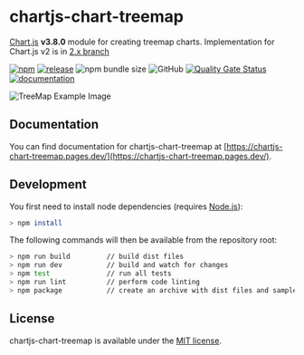 # chartjs-chart-treemap

[Chart.js](https://www.chartjs.org/) **v3.8.0** module for creating treemap charts. Implementation for Chart.js v2 is in [2.x branch](https://github.com/kurkle/chartjs-chart-treemap/tree/2.x)

[![npm](https://img.shields.io/npm/v/chartjs-chart-treemap.svg)](https://www.npmjs.com/package/chartjs-chart-treemap)
[![release](https://img.shields.io/github/release/kurkle/chartjs-chart-treemap.svg?style=flat-square)](https://github.com/kurkle/chartjs-chart-treemap/releases/latest)
![npm bundle size](https://img.shields.io/bundlephobia/min/chartjs-chart-treemap.svg)
![GitHub](https://img.shields.io/github/license/kurkle/chartjs-chart-treemap.svg)
[![Quality Gate Status](https://sonarcloud.io/api/project_badges/measure?project=kurkle_chartjs-chart-treemap&metric=alert_status)](https://sonarcloud.io/summary/new_code?id=kurkle_chartjs-chart-treemap)
[![documentation](https://img.shields.io/static/v1?message=Documentation&color=informational)](https://chartjs-chart-treemap.pages.dev)

![TreeMap Example Image](treemap.png)

## Documentation

You can find documentation for chartjs-chart-treemap at [https://chartjs-chart-treemap.pages.dev/](https://chartjs-chart-treemap.pages.dev/).

## Development

You first need to install node dependencies  (requires [Node.js](https://nodejs.org/)):

```bash
> npm install
```

The following commands will then be available from the repository root:

```bash
> npm run build         // build dist files
> npm run dev           // build and watch for changes
> npm test              // run all tests
> npm run lint          // perform code linting
> npm package           // create an archive with dist files and samples
```

## License

chartjs-chart-treemap is available under the [MIT license](https://opensource.org/licenses/MIT).
